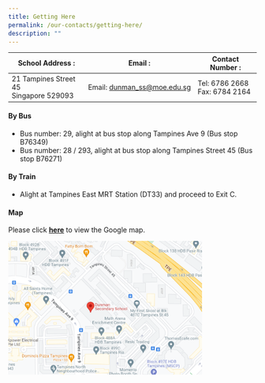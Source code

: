 ```yaml
---
title: Getting Here
permalink: /our-contacts/getting-here/
description: ""
---
```

|  **School Address :** | **Email :**  |  **Contact Number :** |
|----|----|--------|
| 21 Tampines Street 45 <br> Singapore 529093  | Email: [dunman\_ss@moe.edu.sg](mailto:dunman_ss@moe.edu.sg)  | Tel: 6786 2668<br>Fax: 6784 2164  |

#### By Bus
* Bus number: 29, alight at bus stop along Tampines Ave 9 (Bus stop B76349)
* Bus number: 28 / 293, alight at bus stop along Tampines Street 45 (Bus stop B76271)

#### By Train
* Alight at Tampines East MRT Station (DT33) and proceed to Exit C.

#### Map
Please click <b><a href="https://www.google.com/maps/place/21+Tampines+Street+45,+Singapore+529093/@1.3611031,103.9555435,18.35z/data=!4m5!3m4!1s0x31da3d00df545591:0x4a2ad87dba51b83f!8m2!3d1.3608811!4d103.9562762" target="_blank">here</a></b> to view the Google map.

<img src="/images/Our%20Contacts/DMN_location.png"
     style="width:78%">